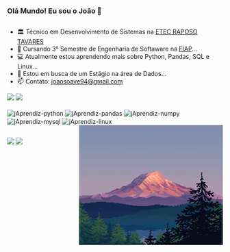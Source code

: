 ### Olá Mundo! Eu sou o João 👋
##

- 🏛️ Técnico em Desenvolvimento de Sistemas na [ETEC RAPOSO TAVARES](https://etecraposotavares.cps.sp.gov.br/)
- 📖 Cursando 3° Semestre de Engenharia de Softaware na [FIAP](https://www.fiap.com.br/)...
- 💻 Atualmente estou aprendendo mais sobre Python, Pandas, SQL e Linux...
- 🔎 Estou em busca de um Estágio na área de Dados...
- 📫 Contato: joaosoave94@gmail.com

<div class="gitStats">
<img height="180em"  src="https://github-readme-stats.vercel.app/api?username=jaoAprendiz&show_icons=true&theme=prussian">
<img height="180em" src="https://github-readme-stats.vercel.app/api/top-langs/?username=jaoAprendiz&layout=compact&theme=prussian">
</div>

<div class="badges-and-images" style="display: inline_block"><br>
      <img align="center" alt="jAprendiz-python" src="https://img.shields.io/badge/python-3670A0?style=for-the-badge&logo=python&logoColor=ffdd54" />
      <img align="center" alt="jAprendiz-pandas" src="https://img.shields.io/badge/pandas-%23150458.svg?style=for-the-badge&logo=pandas&logoColor=white" />
      <img align="center" alt="jAprendiz-numpy" src="https://img.shields.io/badge/numpy-%23013243.svg?style=for-the-badge&logo=numpy&logoColor=white" />
      <img align="center" alt="jAprendiz-mysql" src="https://img.shields.io/badge/MySQL-005C84?style=for-the-badge&logo=mysql&logoColor=white" />
      <img align="center" alt="jAprendiz-linux" src="https://img.shields.io/badge/Linux-FCC624?style=for-the-badge&logo=linux&logoColor=black" />
      <img align="right" alt="img" height="280" src="/imagem5.png" />
</div>

##

<div class="socialmedia">
  <a href="https://www.instagram.com/joaosoave_/" target="_blank"><img src="https://img.shields.io/badge/Instagram-E4405F?style=for-the-badge&logo=instagram&logoColor=white" target="_blank"></a>
  <a href="https://www.linkedin.com/in/jo%C3%A3o-soave-b11a162a9/" target="_blank"><img src="https://img.shields.io/badge/LinkedIn-0077B5?style=for-the-badge&logo=linkedin&logoColor=white" target="_blank"></a>
</div>
